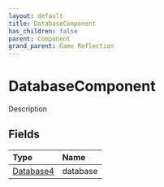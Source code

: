 ```yaml
---
layout: default
title: DatabaseComponent
has_children: false
parent: Component
grand_parent: Game Reflection
---
```

# DatabaseComponent
Description 

## Fields

| Type | Name |
|:-------------|:--------------|
| [Database4](/docs/game-reflection/components/database4) | database |

